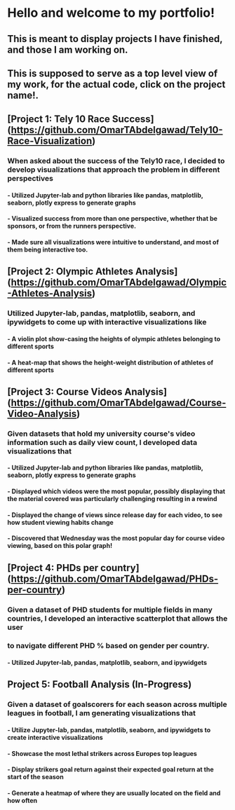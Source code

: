 # Hello and welcome to my portfolio!
## This is meant to display projects I have finished, and those I am working on.
## This is supposed to serve as a top level view of my work, for the actual code, click on the project name!.

## [Project 1: Tely 10 Race Success] (https://github.com/OmarTAbdelgawad/Tely10-Race-Visualization)
### When asked about the success of the Tely10 race, I decided to develop visualizations that approach the problem in different perspectives
#### - Utilized Jupyter-lab and python libraries like pandas, matplotlib, seaborn, plotly express to generate graphs
#### - Visualized success from more than one perspective, whether that be sponsors, or from the runners perspective. 
#### - Made sure all visualizations were intuitive to understand, and most of them being interactive too.

## [Project 2: Olympic Athletes Analysis] (https://github.com/OmarTAbdelgawad/Olympic-Athletes-Analysis)
### Utilized Jupyter-lab, pandas, matplotlib, seaborn, and ipywidgets to come up with interactive visualizations like
#### - A violin plot show-casing the heights of olympic athletes belonging to different sports
#### - A heat-map that shows the height-weight distribution of athletes of different sports

## [Project 3: Course Videos Analysis] (https://github.com/OmarTAbdelgawad/Course-Video-Analysis)
### Given datasets that hold my university course's video information such as daily view count, I developed data visualizations that
#### - Utilized Jupyter-lab and python libraries like pandas, matplotlib, seaborn, plotly express to generate graphs
#### - Displayed which videos were the most popular, possibly displaying that the material covered was particularly challenging resulting in a rewind
#### - Displayed the change of views since release day for each video, to see how student viewing habits change
#### - Discovered that Wednesday was the most popular day for course video viewing, based on this polar graph!

## [Project 4: PHDs per country] (https://github.com/OmarTAbdelgawad/PHDs-per-country)
### Given a dataset of PHD students for multiple fields in many countries, I developed an interactive scatterplot that allows the user 
### to navigate different PHD % based on gender per country. 
#### - Utilized Jupyter-lab, pandas, matplotlib, seaborn, and ipywidgets 

## Project 5: Football Analysis (In-Progress)
### Given a dataset of goalscorers for each season across multiple leagues in football, I am generating visualizations that
#### - Utilize Jupyter-lab, pandas, matplotlib, seaborn, and ipywidgets to create interactive visualizations
#### - Showcase the most lethal strikers across Europes top leagues
#### - Display strikers goal return against their expected goal return at the start of the season
#### - Generate a heatmap of where they are usually located on the field and how often
